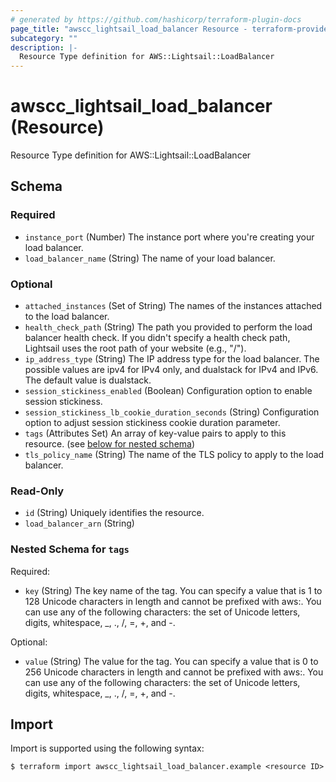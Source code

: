 ```yaml
---
# generated by https://github.com/hashicorp/terraform-plugin-docs
page_title: "awscc_lightsail_load_balancer Resource - terraform-provider-awscc"
subcategory: ""
description: |-
  Resource Type definition for AWS::Lightsail::LoadBalancer
---
```


# awscc_lightsail_load_balancer (Resource)

Resource Type definition for AWS::Lightsail::LoadBalancer



<!-- schema generated by tfplugindocs -->
## Schema

### Required

- `instance_port` (Number) The instance port where you're creating your load balancer.
- `load_balancer_name` (String) The name of your load balancer.

### Optional

- `attached_instances` (Set of String) The names of the instances attached to the load balancer.
- `health_check_path` (String) The path you provided to perform the load balancer health check. If you didn't specify a health check path, Lightsail uses the root path of your website (e.g., "/").
- `ip_address_type` (String) The IP address type for the load balancer. The possible values are ipv4 for IPv4 only, and dualstack for IPv4 and IPv6. The default value is dualstack.
- `session_stickiness_enabled` (Boolean) Configuration option to enable session stickiness.
- `session_stickiness_lb_cookie_duration_seconds` (String) Configuration option to adjust session stickiness cookie duration parameter.
- `tags` (Attributes Set) An array of key-value pairs to apply to this resource. (see [below for nested schema](#nestedatt--tags))
- `tls_policy_name` (String) The name of the TLS policy to apply to the load balancer.

### Read-Only

- `id` (String) Uniquely identifies the resource.
- `load_balancer_arn` (String)

<a id="nestedatt--tags"></a>
### Nested Schema for `tags`

Required:

- `key` (String) The key name of the tag. You can specify a value that is 1 to 128 Unicode characters in length and cannot be prefixed with aws:. You can use any of the following characters: the set of Unicode letters, digits, whitespace, _, ., /, =, +, and -.

Optional:

- `value` (String) The value for the tag. You can specify a value that is 0 to 256 Unicode characters in length and cannot be prefixed with aws:. You can use any of the following characters: the set of Unicode letters, digits, whitespace, _, ., /, =, +, and -.

## Import

Import is supported using the following syntax:

```shell
$ terraform import awscc_lightsail_load_balancer.example <resource ID>
```
